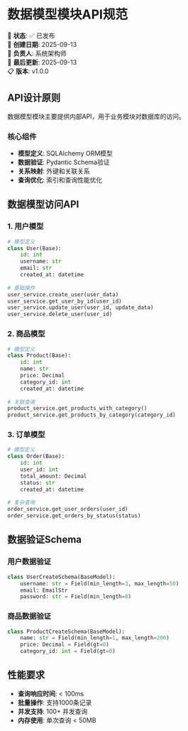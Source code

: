 <!--
文档说明：
- 内容：数据模型模块API接口规范，定义ORM模型访问和数据验证的接口
- 使用方法：开发中访问数据模型时的标准参考，数据库操作的接口契约
- 更新方法：数据模型变更时同步更新，保持与模型定义一致
- 引用关系：基于base-models/overview.md，被各业务模块引用
- 更新频率：数据模型变更时
-->

# 数据模型模块API规范

📝 **状态**: ✅ 已发布  
📅 **创建日期**: 2025-09-13  
👤 **负责人**: 系统架构师  
🔄 **最后更新**: 2025-09-13  
📋 **版本**: v1.0.0  

## API设计原则

数据模型模块主要提供内部API，用于业务模块对数据库的访问。

### 核心组件
- **模型定义**: SQLAlchemy ORM模型
- **数据验证**: Pydantic Schema验证
- **关系映射**: 外键和关联关系
- **查询优化**: 索引和查询性能优化

## 数据模型访问API

### 1. 用户模型
```python
# 模型定义
class User(Base):
    id: int
    username: str
    email: str
    created_at: datetime
    
# 基础操作
user_service.create_user(user_data)
user_service.get_user_by_id(user_id)
user_service.update_user(user_id, update_data)
user_service.delete_user(user_id)
```

### 2. 商品模型
```python
# 模型定义  
class Product(Base):
    id: int
    name: str
    price: Decimal
    category_id: int
    created_at: datetime
    
# 关联查询
product_service.get_products_with_category()
product_service.get_products_by_category(category_id)
```

### 3. 订单模型
```python
# 模型定义
class Order(Base):
    id: int
    user_id: int
    total_amount: Decimal
    status: str
    created_at: datetime
    
# 复杂查询
order_service.get_user_orders(user_id)
order_service.get_orders_by_status(status)
```

## 数据验证Schema

### 用户数据验证
```python
class UserCreateSchema(BaseModel):
    username: str = Field(min_length=3, max_length=50)
    email: EmailStr
    password: str = Field(min_length=8)
```

### 商品数据验证
```python
class ProductCreateSchema(BaseModel):
    name: str = Field(min_length=1, max_length=200)
    price: Decimal = Field(gt=0)
    category_id: int = Field(gt=0)
```

## 性能要求

- **查询响应时间**: < 100ms
- **批量操作**: 支持1000条记录
- **并发支持**: 100+ 并发查询
- **内存使用**: 单次查询 < 50MB